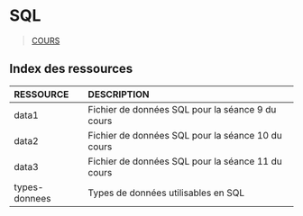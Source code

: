# SQL

> [COURS](https://www.youtube.com/playlist?list=PLrSOXFDHBtfGl66sXijiN8SU9YJaM_EQg)

## Index des ressources

|RESSOURCE|DESCRIPTION|
|:--|:--|
|data1|Fichier de données SQL pour la séance 9 du cours|
|data2|Fichier de données SQL pour la séance 10 du cours|
|data3|Fichier de données SQL pour la séance 11 du cours|
|types-donnees|Types de données utilisables en SQL|
